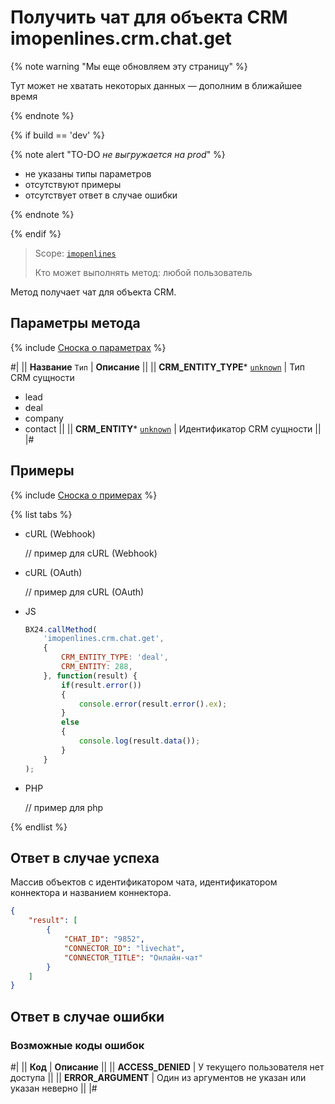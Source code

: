 # Получить чат для объекта CRM imopenlines.crm.chat.get

{% note warning "Мы еще обновляем эту страницу" %}

Тут может не хватать некоторых данных — дополним в ближайшее время

{% endnote %}

{% if build == 'dev' %}

{% note alert "TO-DO _не выгружается на prod_" %}

- не указаны типы параметров
- отсутствуют примеры
- отсутствует ответ в случае ошибки

{% endnote %}

{% endif %}

> Scope: [`imopenlines`](../../../scopes/permissions.md)
>
> Кто может выполнять метод: любой пользователь

Метод получает чат для объекта CRM.

## Параметры метода

{% include [Сноска о параметрах](../../../../_includes/required.md) %}

#|
|| **Название**
`Тип` | **Описание** ||
|| **CRM_ENTITY_TYPE***
[`unknown`](../../../data-types.md) | Тип CRM сущности 
- lead
- deal
- company
- contact
 ||
|| **CRM_ENTITY***
[`unknown`](../../../data-types.md) | Идентификатор CRM сущности ||
|#

## Примеры

{% include [Сноска о примерах](../../../../_includes/examples.md) %}

{% list tabs %}

- cURL (Webhook)

    // пример для cURL (Webhook)

- cURL (OAuth)

    // пример для cURL (OAuth)

- JS

    ```js
    BX24.callMethod(
        'imopenlines.crm.chat.get',
        {
            CRM_ENTITY_TYPE: 'deal',
            CRM_ENTITY: 288,
        }, function(result) {
            if(result.error())
            {
                console.error(result.error().ex);
            }
            else
            {
                console.log(result.data());
            }
        }
    );
    ```

- PHP

    // пример для php

{% endlist %}

## Ответ в случае успеха

Массив объектов с идентификатором чата, идентификатором коннектора и названием коннектора.

```json
{
    "result": [
        {
            "CHAT_ID": "9852",
            "CONNECTOR_ID": "livechat",
            "CONNECTOR_TITLE": "Онлайн-чат"
        }
    ]
}
```
## Ответ в случае ошибки

### Возможные коды ошибок

#|
|| **Код** | **Описание** ||
|| **ACCESS_DENIED** | У текущего пользователя нет доступа ||
|| **ERROR_ARGUMENT** | Один из аргументов не указан или указан неверно ||
|#